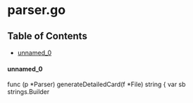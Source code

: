 # parser.go

## Table of Contents

- [unnamed_0](#unnamed_0)

#### unnamed_0

func (p *Parser) generateDetailedCard(f *File) string {
	var sb strings.Builder

```go

```

